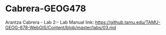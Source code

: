 # Cabrera-GEOG478

Arantza Cabrera - Lab 2:-
Lab Manual link: https://github.tamu.edu/TAMU-GEOG-678-WebGIS/Content/blob/master/labs/03.md